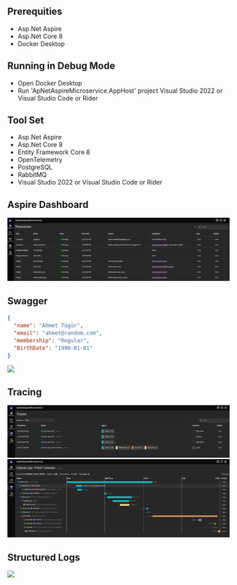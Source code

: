 ## Prerequities

* Asp.Net Aspire
* Asp.Net Core 8
* Docker Desktop


## Running in Debug Mode

* Open Docker Desktop
* Run 'ApNetAspireMicroservice.AppHost' project Visual Studio 2022 or Visual Studio Code or Rider

## Tool Set

* Asp.Net Aspire
* Asp.Net Core 8
* Entity Framework Core 8
* OpenTelemetry
* PostgreSQL
* RabbitMQ
* Visual Studio 2022 or Visual Studio Code or Rider

## Aspire Dashboard

<img src = "https://github.com/ahmettugur/AspNetAspireMicroservice/blob/master/AspNetAspireMicroservice/_images/aspire_dashboard.png" />


## Swagger

```JSON
{
  "name": "Ahmet Tügür",
  "email": "ahmet@random.com",
  "membership": "Regular",
  "BirthDate": "1990-01-01"
}
```

<img src = "https://github.com/ahmettugur/AspNetAspireMicroservice/blob/master/AspNetAspireMicroservice/_images/swagger_ui.png.png" />


## Tracing

<img src = "https://github.com/ahmettugur/AspNetAspireMicroservice/blob/master/AspNetAspireMicroservice/_images/tracing.png" />

<img src = "https://github.com/ahmettugur/AspNetAspireMicroservice/blob/master/AspNetAspireMicroservice/_images/tracing_detail.png" />

## Structured Logs

<img src = "hhttps://github.com/ahmettugur/AspNetAspireMicroservice/blob/master/AspNetAspireMicroservice/_images/_images/logs.png" />
